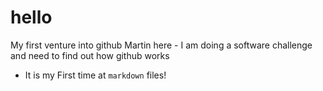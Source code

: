 # hello
My first venture into github
Martin here - I am doing a software challenge and need to find out how github works
 - It is my First time at `markdown` files!
